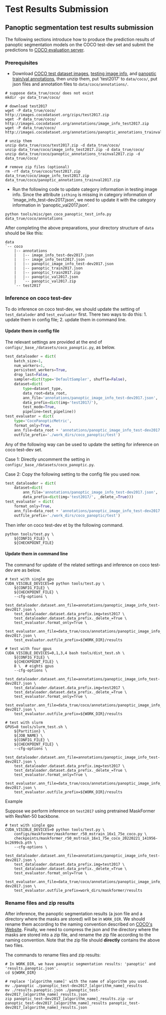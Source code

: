 # Test Results Submission

## Panoptic segmentation test results submission

The following sections introduce how to produce the prediction results of panoptic segmentation models on the COCO test-dev set and submit the predictions to [COCO evaluation server](https://competitions.codalab.org/competitions/19507).

### Prerequisites

- Download [COCO test dataset images](http://images.cocodataset.org/zips/test2017.zip), [testing image info](http://images.cocodataset.org/annotations/image_info_test2017.zip), and [panoptic train/val annotations](http://images.cocodataset.org/annotations/panoptic_annotations_trainval2017.zip), then unzip them, put 'test2017' to `data/coco/`, put json files and annotation files to `data/coco/annotations/`.

```shell
# suppose data_true/coco/ does not exist
mkdir -pv data_true/coco/

# download test2017
wget -P data_true/coco/ http://images.cocodataset.org/zips/test2017.zip
wget -P data_true/coco/ http://images.cocodataset.org/annotations/image_info_test2017.zip
wget -P data_true/coco/ http://images.cocodataset.org/annotations/panoptic_annotations_trainval2017.zip

# unzip them
unzip data_true/coco/test2017.zip -d data_true/coco/
unzip data_true/coco/image_info_test2017.zip -d data_true/coco/
unzip data_true/coco/panoptic_annotations_trainval2017.zip -d data_true/coco/

# remove zip files (optional)
rm -rf data_true/coco/test2017.zip data_true/coco/image_info_test2017.zip data_true/coco/panoptic_annotations_trainval2017.zip
```

- Run the following code to update category information in testing image info. Since the attribute `isthing` is missing in category information of 'image_info_test-dev2017.json', we need to update it with the category information in 'panoptic_val2017.json'.

```shell
python tools/misc/gen_coco_panoptic_test_info.py data_true/coco/annotations
```

After completing the above preparations, your directory structure of `data` should be like this:

```text
data
`-- coco
    |-- annotations
    |   |-- image_info_test-dev2017.json
    |   |-- image_info_test2017.json
    |   |-- panoptic_image_info_test-dev2017.json
    |   |-- panoptic_train2017.json
    |   |-- panoptic_train2017.zip
    |   |-- panoptic_val2017.json
    |   `-- panoptic_val2017.zip
    `-- test2017
```

### Inference on coco test-dev

To do inference on coco test-dev, we should update the setting of `test_dataloder` and `test_evaluator` first. There two ways to do this: 1. update them in config file; 2. update them in command line.

#### Update them in config file

The relevant settings are provided at the end of `configs/_base_/datasets/coco_panoptic.py`, as below.

```python
test_dataloader = dict(
    batch_size=1,
    num_workers=1,
    persistent_workers=True,
    drop_last=False,
    sampler=dict(type='DefaultSampler', shuffle=False),
    dataset=dict(
        type=dataset_type,
        data_root=data_root,
        ann_file='annotations/panoptic_image_info_test-dev2017.json',
        data_prefix=dict(img='test2017/'),
        test_mode=True,
        pipeline=test_pipeline))
test_evaluator = dict(
    type='CocoPanopticMetric',
    format_only=True,
    ann_file=data_root + 'annotations/panoptic_image_info_test-dev2017.json',
    outfile_prefix='./work_dirs/coco_panoptic/test')
```

Any of the following way can be used to update the setting for inference on coco test-dev set.

Case 1: Directly uncomment the setting in `configs/_base_/datasets/coco_panoptic.py`.

Case 2: Copy the following setting to the config file you used now.

```python
test_dataloader = dict(
    dataset=dict(
        ann_file='annotations/panoptic_image_info_test-dev2017.json',
        data_prefix=dict(img='test2017/', _delete_=True)))
test_evaluator = dict(
    format_only=True,
    ann_file=data_root + 'annotations/panoptic_image_info_test-dev2017.json',
    outfile_prefix='./work_dirs/coco_panoptic/test')
```

Then infer on coco test-dev et by the following command.

```shell
python tools/test.py \
    ${CONFIG_FILE} \
    ${CHECKPOINT_FILE}
```

#### Update them in command line

The command for update of the related settings and inference on coco test-dev are as below.

```shell
# test with single gpu
CUDA_VISIBLE_DEVICES=0 python tools/test.py \
    ${CONFIG_FILE} \
    ${CHECKPOINT_FILE} \
    --cfg-options \
    test_dataloader.dataset.ann_file=annotations/panoptic_image_info_test-dev2017.json \
    test_dataloader.dataset.data_prefix.img=test2017 \
    test_dataloader.dataset.data_prefix._delete_=True \
    test_evaluator.format_only=True \
    test_evaluator.ann_file=data_true/coco/annotations/panoptic_image_info_test-dev2017.json \
    test_evaluator.outfile_prefix=${WORK_DIR}/results

# test with four gpus
CUDA_VISIBLE_DEVICES=0,1,3,4 bash tools/dist_test.sh \
    ${CONFIG_FILE} \
    ${CHECKPOINT_FILE} \
    8 \  # eights gpus
    --cfg-options \
    test_dataloader.dataset.ann_file=annotations/panoptic_image_info_test-dev2017.json \
    test_dataloader.dataset.data_prefix.img=test2017 \
    test_dataloader.dataset.data_prefix._delete_=True \
    test_evaluator.format_only=True \
    test_evaluator.ann_file=data_true/coco/annotations/panoptic_image_info_test-dev2017.json \
    test_evaluator.outfile_prefix=${WORK_DIR}/results

# test with slurm
GPUS=8 tools/slurm_test.sh \
    ${Partition} \
    ${JOB_NAME} \
    ${CONFIG_FILE} \
    ${CHECKPOINT_FILE} \
    --cfg-options \
    test_dataloader.dataset.ann_file=annotations/panoptic_image_info_test-dev2017.json \
    test_dataloader.dataset.data_prefix.img=test2017 \
    test_dataloader.dataset.data_prefix._delete_=True \
    test_evaluator.format_only=True \
    test_evaluator.ann_file=data_true/coco/annotations/panoptic_image_info_test-dev2017.json \
    test_evaluator.outfile_prefix=${WORK_DIR}/results
```

Example

Suppose we perform inference on `test2017` using pretrained MaskFormer with ResNet-50 backbone.

```shell
# test with single gpu
CUDA_VISIBLE_DEVICES=0 python tools/test.py \
    configs/maskformer/maskformer_r50_mstrain_16x1_75e_coco.py \
    checkpoints/maskformer_r50_mstrain_16x1_75e_coco_20220221_141956-bc2699cb.pth \
    --cfg-options \
    test_dataloader.dataset.ann_file=annotations/panoptic_image_info_test-dev2017.json \
    test_dataloader.dataset.data_prefix.img=test2017 \
    test_dataloader.dataset.data_prefix._delete_=True \
    test_evaluator.format_only=True \
    test_evaluator.ann_file=data_true/coco/annotations/panoptic_image_info_test-dev2017.json \
    test_evaluator.outfile_prefix=work_dirs/maskformer/results
```

### Rename files and zip results

After inference, the panoptic segmentation results (a json file and a directory where the masks are stored) will be in `WORK_DIR`. We should rename them according to the naming convention described on [COCO's Website](https://cocodataset.org/#upload). Finally, we need to compress the json and the directory where the masks are stored into a zip file, and rename the zip file according to the naming convention. Note that the zip file should **directly** contains the above two files.

The commands to rename files and zip results:

```shell
# In WORK_DIR, we have panoptic segmentation results: 'panoptic' and 'results.panoptic.json'.
cd ${WORK_DIR}

# replace '[algorithm_name]' with the name of algorithm you used.
mv ./panoptic ./panoptic_test-dev2017_[algorithm_name]_results
mv ./results.panoptic.json ./panoptic_test-dev2017_[algorithm_name]_results.json
zip panoptic_test-dev2017_[algorithm_name]_results.zip -ur panoptic_test-dev2017_[algorithm_name]_results panoptic_test-dev2017_[algorithm_name]_results.json
```
